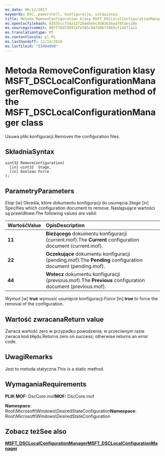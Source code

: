 ```yaml
---
ms.date: 06/12/2017
keywords: DSC, powershell, konfiguracja, ustawienia
title: Metoda RemoveConfiguration klasy MSFT_DSCLocalConfigurationManager
ms.openlocfilehash: 03555cc73da1272bdebebc3d93b26aaf8fabc18e
ms.sourcegitcommit: 00ff76d7d9414fe585c04740b739b9cf14d711e1
ms.translationtype: MT
ms.contentlocale: pl-PL
ms.lasthandoff: 12/14/2018
ms.locfileid: "53404898"
---
```

# <a name="removeconfiguration-method-of-the-msftdsclocalconfigurationmanager-class"></a><span data-ttu-id="8a94c-103">Metoda RemoveConfiguration klasy MSFT_DSCLocalConfigurationManager</span><span class="sxs-lookup"><span data-stu-id="8a94c-103">RemoveConfiguration method of the MSFT_DSCLocalConfigurationManager class</span></span>

<span data-ttu-id="8a94c-104">Usuwa pliki konfiguracji.</span><span class="sxs-lookup"><span data-stu-id="8a94c-104">Removes the configuration files.</span></span>

## <a name="syntax"></a><span data-ttu-id="8a94c-105">Składnia</span><span class="sxs-lookup"><span data-stu-id="8a94c-105">Syntax</span></span>

```mof
uint32 RemoveConfiguration(
  [in] uint32  Stage,
  [in] boolean Force
);
```

## <a name="parameters"></a><span data-ttu-id="8a94c-106">Parametry</span><span class="sxs-lookup"><span data-stu-id="8a94c-106">Parameters</span></span>

<span data-ttu-id="8a94c-107">*Etap* \[w\] Określa, które dokumentu konfiguracji do usunięcia.</span><span class="sxs-lookup"><span data-stu-id="8a94c-107">*Stage* \[in\] Specifies which configuration document to remove.</span></span> <span data-ttu-id="8a94c-108">Następujące wartości są prawidłowe:</span><span class="sxs-lookup"><span data-stu-id="8a94c-108">The following values are valid:</span></span>

|<span data-ttu-id="8a94c-109">Wartość</span><span class="sxs-lookup"><span data-stu-id="8a94c-109">Value</span></span> |<span data-ttu-id="8a94c-110">Opis</span><span class="sxs-lookup"><span data-stu-id="8a94c-110">Description</span></span> |
|:--- |:---|
|<span data-ttu-id="8a94c-111">**1**</span><span class="sxs-lookup"><span data-stu-id="8a94c-111">**1**</span></span> | <span data-ttu-id="8a94c-112">**Bieżącego** dokumentu konfiguracji (current.mof).</span><span class="sxs-lookup"><span data-stu-id="8a94c-112">The **Current** configuration document (current.mof).</span></span> |
|<span data-ttu-id="8a94c-113">**2**</span><span class="sxs-lookup"><span data-stu-id="8a94c-113">**2**</span></span> | <span data-ttu-id="8a94c-114">**Oczekujące** dokumentu konfiguracji (pending.mof).</span><span class="sxs-lookup"><span data-stu-id="8a94c-114">The **Pending** configuration document (pending.mof).</span></span>  |
|<span data-ttu-id="8a94c-115">**4**</span><span class="sxs-lookup"><span data-stu-id="8a94c-115">**4**</span></span> | <span data-ttu-id="8a94c-116">**Wstecz** dokumentu konfiguracji (previous.mof).</span><span class="sxs-lookup"><span data-stu-id="8a94c-116">The **Previous** configuration document (previous.mof).</span></span> |

<span data-ttu-id="8a94c-117">*Wymuś* \[w\] **true** wymusić usunięcie konfiguracji.</span><span class="sxs-lookup"><span data-stu-id="8a94c-117">*Force* \[in\] **true** to force the removal of the configuration.</span></span>

## <a name="return-value"></a><span data-ttu-id="8a94c-118">Wartość zwracana</span><span class="sxs-lookup"><span data-stu-id="8a94c-118">Return value</span></span>

<span data-ttu-id="8a94c-119">Zwraca wartość zero w przypadku powodzenia; w przeciwnym razie zwraca kod błędu.</span><span class="sxs-lookup"><span data-stu-id="8a94c-119">Returns zero on success; otherwise returns an error code.</span></span>

## <a name="remarks"></a><span data-ttu-id="8a94c-120">Uwagi</span><span class="sxs-lookup"><span data-stu-id="8a94c-120">Remarks</span></span>

<span data-ttu-id="8a94c-121">Jest to metoda statyczna.</span><span class="sxs-lookup"><span data-stu-id="8a94c-121">This is a static method.</span></span>

## <a name="requirements"></a><span data-ttu-id="8a94c-122">Wymagania</span><span class="sxs-lookup"><span data-stu-id="8a94c-122">Requirements</span></span>

<span data-ttu-id="8a94c-123">**PLIK MOF:** DscCore.mof</span><span class="sxs-lookup"><span data-stu-id="8a94c-123">**MOF:** DscCore.mof</span></span>

<span data-ttu-id="8a94c-124">**Namespace**: Root\Microsoft\Windows\DesiredStateConfiguration</span><span class="sxs-lookup"><span data-stu-id="8a94c-124">**Namespace**: Root\Microsoft\Windows\DesiredStateConfiguration</span></span>

## <a name="see-also"></a><span data-ttu-id="8a94c-125">Zobacz też</span><span class="sxs-lookup"><span data-stu-id="8a94c-125">See also</span></span>

[<span data-ttu-id="8a94c-126">**MSFT_DSCLocalConfigurationManager**</span><span class="sxs-lookup"><span data-stu-id="8a94c-126">**MSFT_DSCLocalConfigurationManager**</span></span>](msft-dsclocalconfigurationmanager.md)